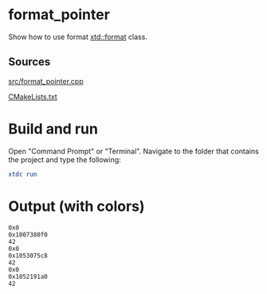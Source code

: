 # format_pointer

Show how to use format [xtd::format](../../../../src/xtd.core/include/xtd/format.h) class.

## Sources

[src/format_pointer.cpp](src/format_pointer.cpp)

[CMakeLists.txt](CMakeLists.txt)

# Build and run

Open "Command Prompt" or "Terminal". Navigate to the folder that contains the project and type the following:

```cmake
xtdc run
```

# Output (with colors)

```
0x0
0x1007380f0
42
0x0
0x1053075c8
42
0x0
0x1052191a0
42
```

